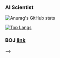 ### AI Scientist

![Anurag's GitHub stats](https://github-readme-stats.vercel.app/api?username=leeheewon-01&show_icons=true&theme=dark)

[![Top Langs](https://github-readme-stats.vercel.app/api/top-langs/?username=leeheewon-01&theme=dark)](https://github.com/leeheewon-01/github-readme-stats)

### BOJ [link](https://www.acmicpc.net/ranklist/university)
-->
<!--
[![Solved.ac
프로필](http://mazassumnida.wtf/api/v2/generate_badge?boj=eleclee123)](https://solved.ac/profile/eleclee123)
